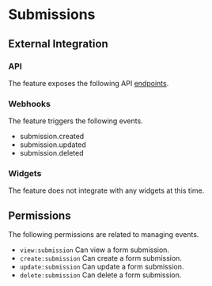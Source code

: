 # Submissions

## External Integration

### API

The feature exposes the following API [endpoints](https://perscom.io/documentation/api/#/Submissions).

### Webhooks

The feature triggers the following events.

- submission.created
- submission.updated
- submission.deleted

### Widgets

The feature does not integrate with any widgets at this time.

## Permissions

The following permissions are related to managing events.

- `view:submission` Can view a form submission.
- `create:submission` Can create a form submission.
- `update:submission` Can update a form submission.
- `delete:submission` Can delete a form submission.
